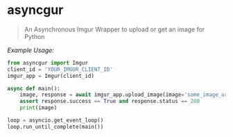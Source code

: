 # asyncgur

> An Asynchronous Imgur Wrapper to upload or get an image for Python


*Example Usage:*
```python
from asyncgur import Imgur
client_id = 'YOUR_IMGUR_CLIENT_ID'
imgur_app = Imgur(client_id)

async def main():
    image, response = await imgur_app.upload_image(image='some_image_url_or_bytes')
    assert response.success == True and response.status == 200
    print(image)

loop = asyncio.get_event_loop()
loop.run_until_complete(main())
